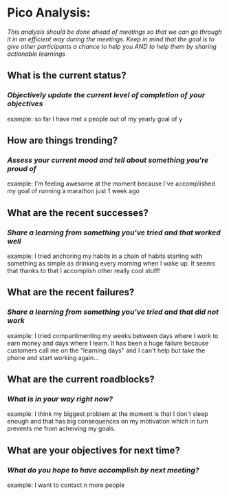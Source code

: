 <h1>Pico Analysis:</h1>

<i>This analysis should be done ahead of meetings so that we can go through it in an efficient way during the meetings. Keep in mind that the goal is to give other participants a chance to help you AND to help them by sharing actionable learnings</i>

<h2>What is the current status?</h2>
<h3><i> Objectively update the current level of completion of your objectives </i></h3>
example: so far I have met x people out of my yearly goal of y

<h2>How are things trending?</h2>
<h3><i> Assess your current mood and tell about something you're proud of</i></h3>
example: I'm feeling awesome at the moment because I've accomplished my goal of running a marathon just 1 week ago

<h2>What are the recent successes? </h2>
<h3><i> Share a learning from something you've tried and that worked well</i></h3>
example: I tried anchoring my habits in a chain of habits starting with something as simple as drinking every morning when I wake up. It seems that thanks to that I accomplish other really cool stuff!

<h2>What are the recent failures?</h2>
<h3><i> Share a learning from something you've tried and that did not work</i></h3>
example: I tried compartimenting my weeks between days where I work to earn money and days where I learn. It has been a huge failure because customers call me on the "learning days" and I can't help but take the phone and start working again...

<h2>What are the current roadblocks?</h2>
<h3><i> What is in your way right now?</i></h3>
example: I think my biggest problem at the moment is that I don't sleep enough and that has big consequences on my motivation which in turn prevents me from acheiving my goals.

<h2>What are your objectives for next time?</h2>
<h3><i> What do you hope to have accomplish by next meeting?</i></h3>
example: I want to contact n more people
